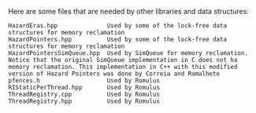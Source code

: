 Here are some files that are needed by other libraries and data structures:

    HazardEras.hpp              Used by some of the lock-free data structures for memory reclamation
    HazardPointers.hpp          Used by some of the lock-free data structures for memory reclamation
    HazardPointersSimQueue.hpp  Used by SimQueue for memory reclamation. Notice that the original SimQueue implementation in C does not ha memory reclamation. This implementation in C++ with this modified version of Hazard Pointers was done by Correia and Ramalhete
    pfences.h                   Used by Romulus
    RIStaticPerThread.hpp       Used by Romulus
    ThreadRegistry.cpp          Used by Romulus
    ThreadRegistry.hpp          Used by Romulus